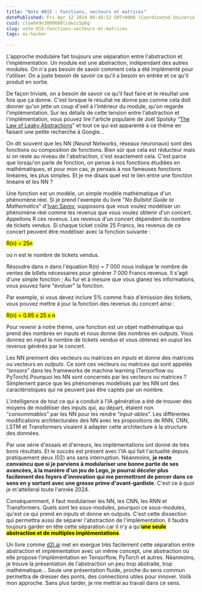 ```yaml
---
title: "Note #015 : Fonctions, vecteurs et matrices"
datePublished: Fri Apr 12 2024 09:48:52 GMT+0000 (Coordinated Universal Time)
cuid: cluwhk9n3000608lcdwic5pbg
slug: note-015-fonctions-vecteurs-et-matrices
tags: ai-hacker

---
```


L'approche modulaire fait toujours une séparation entre l'abstraction et l'implémentation. Un module est une abstraction, indépendant des autres modules. On n'a pas besoin de savoir comment cela a été implémenté pour l'utiliser. On a juste besoin de savoir ce qu'il a besoin en entrée et ce qu'il produit en sortie.

De façon triviale, on a besoin de savoir ce qu'il faut faire et le résultat une fois que ça donne. C'est lorsque le résultat ne donne pas comme cela doit donner qu'on jette un coup d'oeil à l'intérieur du module, qu'on regarde l'implémentation. Sur les détails de cette tension entre l'abstraction et l'implémentation, vous pouvez lire l'article populaire de Joël Spolsky “[The Law of Leaky Abstractions](https://www.joelonsoftware.com/2002/11/11/the-law-of-leaky-abstractions/)” et tout ce qui est apparenté à ce thème en faisant une petite recherche à Google...

On dit souvent que les NN (*Neural Networks*, réseaux neuronaux) sont des fonctions ou composition de fonctions. Bien sûr que cela est réducteur mais si on reste au niveau de l'abstraction, c'est exactement cela. C'est parce que lorsqu'on parle de fonction, on pense à nos fonctions étudiées en mathématiques, et pour mon cas, je pensais à nos fameuses fonctions linéaires, les plus simples. Et je me disais quel est le lien entre une fonction linéaire et les NN ?

Une fonction est un modèle, un simple modèle mathématique d'un phénomène réel. Si je prend l'exemple du livre "*No Bullshit Guide to Mathematics*" d'[Ivan Savov](https://minireference.com/), supposons que vous voulez modéliser un phénomène réel comme les revenus que vous voulez obtenir d'un concert. Appellons R ces revenus. Les revenus d'un concert dépendent du nombre de tickets vendus. Si chaque ticket coûte 25 Francs, les revenus de ce concert peuvent être modéliser avec la fonction suivante :

<mark>R(n) = 25n</mark>

où n est le nombre de tickets vendus.

Résoudre dans *n* dans l'équation R(n) = 7 000 nous indique le nombre de ventes de billets nécessaires pour générer 7 000 Francs revenus. Il s'agit d'une simple fonction ; Au fur et à mesure que vous glanez les informations, vous pouvez faire "évoluer" la fonction.

Par exemple, si vous devez inclure 5% comme frais d'émission des tickets, vous pouvez mettre à jour la fonction des revenus du concert ainsi :

<mark>R(n) = 0.95 x 25 x n</mark>

Pour revenir à notre thème, une fonction est un objet mathématique qui prend des nombres en inputs et nous donne des nombres en outputs. Vous donnez en *input* le nombre de tickets vendus et vous obtenez en *ouput* les revenus générés par le concert.

Les NN prennent des vecteurs ou matrices en *inputs* et donne des matrices ou vecteurs en *outputs*. Ce sont ces vecteurs ou matrices qui sont appelés “*tensors*” dans les frameworks de machine learning (Tensorflow ou PyTorch).Pourquoi les NN sont concernés par les vecteurs ou matrices ? Simplement parce que les phénomènes modélisés par les NN ont des caractéristiques qui ne peuvent pas être captés par un nombre.

L'intelligence de tout ce qui a conduit à l'IA générative a été de trouver des moyens de modéliser des inputs qui, au départ, étaient non “*consommables*” par les NN pour les rendre “*input-ables*”. Les différentes modifications architecturales des NN avec les propositions de RNN, CNN, LSTM et Transformers visaient à adapter cette architecture à la structure des données.

Par une série d'essais et d'erreurs, les implémentations ont donné de très bons résultats. Et le succès est présent avec l'IA qui fait l'actualité depuis pratiquement deux (02) ans sans interruption. Néanmoins, **je reste convaincu que si je parviens à modulariser une bonne partie de ses avancées, à la manière d'un jeu de Lego, je pourrai déceler plus facilement des foyers d'innovation qui me permettront de percer dans ce sens en y sortant avec une grosse prime d'avant-gardiste**. C'est ce à quoi je m'attellerai toute l'année 2024.

Conséquemment, il faut modulariser les NN, les CNN, les RNN et Transformers. Quels sont les sous-modules, pourquoi ce sous-modules, qu'est ce qui prend en inputs et donne en outputs. C'est cette dissection qui permettra aussi de séparer l'abstraction de l'implémentation. Il faudra toujours garder en tête cette séparation car il n'y a qu'**<mark>une seule abstraction et de multiples implémentations</mark>**.

Un livre comme [d2l.ai](http://d2l.ai) met en exergue très facilement cette séparation entre abstraction et implémentation avec un même concept, une abstraction où elle propose l'implémentation en Tensorflow, PyTorch et autres. Néanmoins, je trouve la présentation de l'abstraction un peu trop abstraite, trop mathématique… Seule une présentation fluide, proche du sens commun permettra de dresser des ponts, des connections utiles pour innover. Voilà mon approche. Sans plus tarder, je me mettrai au travail dans ce sens.